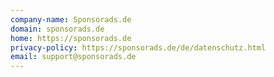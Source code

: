 ```yaml
---
company-name: Sponsorads.de
domain: sponsorads.de
home: https://sponsorads.de
privacy-policy: https://sponsorads.de/de/datenschutz.html
email: support@sponsorads.de
---
```





